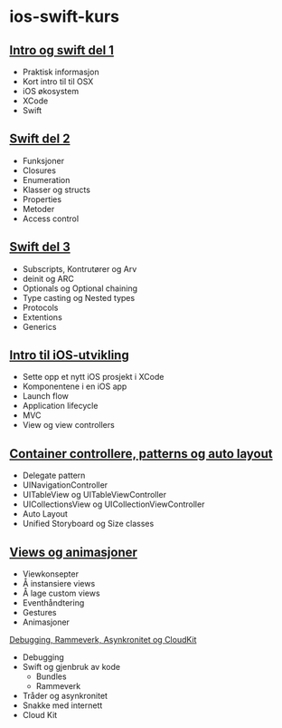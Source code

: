 ios-swift-kurs
==============

[Intro og swift del 1](forelesning1)
--------------
* Praktisk informasjon
* Kort intro til til OSX
* iOS økosystem
* XCode
* Swift

[Swift del 2](forelesning2)
--------------
* Funksjoner
* Closures
* Enumeration
* Klasser og structs
* Properties
* Metoder
* Access control

[Swift del 3](forelesning3)
--------------
* Subscripts, Kontrutører og Arv
* deinit og ARC
* Optionals og Optional chaining
* Type casting og Nested types
* Protocols
* Extentions
* Generics

[Intro til iOS-utvikling](forelesning4)
--------------
* Sette opp et nytt iOS prosjekt i XCode
* Komponentene i en iOS app
* Launch flow
* Application lifecycle
* MVC
* View og view controllers

[Container controllere, patterns og auto layout](forelesning5)
--------------
* Delegate pattern
* UINavigationController
* UITableView og UITableViewController
* UICollectionsView og UICollectionViewController
* Auto Layout
* Unified Storyboard og Size classes

[Views og animasjoner](forelesning6)
--------------
* Viewkonsepter
* Å instansiere views
* Å lage custom views
* Eventhåndtering
* Gestures
* Animasjoner

[Debugging, Rammeverk, Asynkronitet og CloudKit](forelesning6)

* Debugging
* Swift og gjenbruk av kode
  * Bundles
  * Rammeverk
* Tråder og asynkronitet
* Snakke med internett
* Cloud Kit
